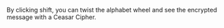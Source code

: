By clicking shift, you can twist the alphabet wheel and see the encrypted message with a Ceasar Cipher.
